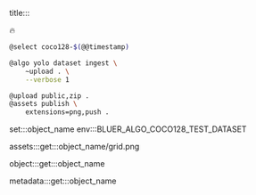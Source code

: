 title:::

🔥

```bash
@select coco128-$(@@timestamp)

@algo yolo dataset ingest \
    ~upload . \
    --verbose 1

@upload public,zip .
@assets publish \
    extensions=png,push .
```

set:::object_name env:::BLUER_ALGO_COCO128_TEST_DATASET

assets:::get:::object_name/grid.png

object:::get:::object_name

metadata:::get:::object_name